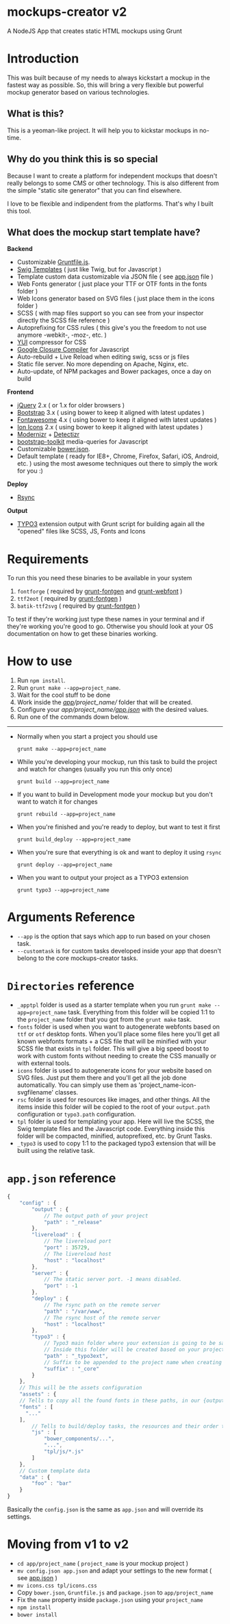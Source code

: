 mockups-creator v2
==================

A NodeJS App that creates static HTML mockups using Grunt

# Introduction

This was built because of my needs to always kickstart a mockup in the fastest way as possible. So, this will bring a very flexible but powerful mockup generator based on various technologies.

## What is this?

This is a yeoman-like project. It will help you to kickstar mockups in no-time.

## Why do you think this is so special

Because I want to create a platform for independent mockups that doesn't really belongs to some CMS or other technology. This is also different from the simple "static site generator" that you can find elsewhere.

I love to be flexible and indipendent from the platforms. That's why I built this tool.

## What does the mockup start template have?

**Backend**

- Customizable [Gruntfile.js](https://github.com/julianxhokaxhiu/mockups-creator/blob/master/_apptpl/Gruntfile.js).
- [Swig Templates](http://paularmstrong.github.io/swig/) ( just like Twig, but for Javascript )
- Template custom data customizable via JSON file ( see [app.json](https://github.com/julianxhokaxhiu/mockups-creator/blob/master/_apptpl/app.json#L18) file )
- Web Fonts generator ( just place your TTF or OTF fonts in the fonts folder )
- Web Icons generator based on SVG files ( just place them in the icons folder )
- SCSS ( with map files support so you can see from your inspector directly the SCSS file reference )
- Autoprefixing for CSS rules ( this give's you the freedom to not use anymore -webkit-, -moz-, etc. )
- [YUI](http://yui.github.io/yuicompressor/) compressor for CSS
- [Google Closure Compiler](https://developers.google.com/closure/compiler/) for Javascript
- Auto-rebuild + Live Reload when editing swig, scss or js files
- Static file server. No more depending on Apache, Nginx, etc.
- Auto-update, of NPM packages and Bower packages, once a day on build

**Frontend**

- [jQuery](https://jquery.com/) 2.x ( or 1.x for older browsers )
- [Bootstrap](http://getbootstrap.com/) 3.x ( using bower to keep it aligned with latest updates )
- [Fontawesome](http://fortawesome.github.io/Font-Awesome/) 4.x ( using bower to keep it aligned with latest updates )
- [Ion Icons](http://ionicons.com/) 2.x ( using bower to keep it aligned with latest updates )
- [Modernizr](http://modernizr.com/) + [Detectizr](https://github.com/barisaydinoglu/Detectizr)
- [bootstrap-toolkit](https://github.com/maciej-gurban/responsive-bootstrap-toolkit) media-queries for Javascript
- Customizable [bower.json](https://github.com/julianxhokaxhiu/mockups-creator/blob/master/_apptpl/bower.json).
- Default template ( ready for IE8+, Chrome, Firefox, Safari, iOS, Android, etc. ) using the most awesome techniques out there to simply the work for you :)

**Deploy**

- [Rsync](http://en.wikipedia.org/wiki/Rsync)

**Output**

- [TYPO3](http://typo3.org/) extension output with Grunt script for building again all the "opened" files like SCSS, JS, Fonts and Icons

# Requirements

To run this you need these binaries to be available in your system

1. `fontforge` ( required by [grunt-fontgen](https://github.com/agentk/grunt-fontgen) and [grunt-webfont](https://github.com/sapegin/grunt-webfont) )
2. `ttf2eot` ( required by [grunt-fontgen](https://github.com/agentk/grunt-fontgen) )
3. `batik-ttf2svg` ( required by [grunt-fontgen](https://github.com/agentk/grunt-fontgen) )

To test if they're working just type these names in your terminal and if they're working you're good to go.
Otherwise you should look at your OS documentation on how to get these binaries working.

# How to use

1. Run `npm install`.
2. Run `grunt make --app=project_name`.
3. Wait for the cool stuff to be done
4. Work inside the _[app](https://github.com/julianxhokaxhiu/mockups-creator/tree/master/app)/project_name/_ folder that will be created.
5. Configure your _app/project_name/[app.json](https://github.com/julianxhokaxhiu/mockups-creator/blob/master/_apptpl/app.json)_ with the desired values.
6. Run one of the commands down below.

---

- Normally when you start a project you should use
  ```
  grunt make --app=project_name
  ```

- While you're developing your mockup, run this task to build the project and watch for changes (usually you run this only once)
  ```
  grunt build --app=project_name
  ```

- If you want to build in Development mode your mockup but you don't want to watch it for changes
  ```
  grunt rebuild --app=project_name
  ```

- When you're finished and you're ready to deploy, but want to test it first
  ```
  grunt build_deploy --app=project_name
  ```

- When you're sure that everything is ok and want to deploy it using `rsync`
  ```
  grunt deploy --app=project_name
  ```

- When you want to output your project as a TYPO3 extension
  ```
  grunt typo3 --app=project_name
  ```

# Arguments Reference

- `--app` is the option that says which app to run based on your chosen task.
- `--customtask` is for custom tasks developed inside your app that doesn't belong to the core mockups-creator tasks.

# `Directories` reference

- `_apptpl` folder is used as a starter template when you run `grunt make --app=project_name` task. Everything from this folder will be copied 1:1 to the `project_name` folder that you got from the `grunt make` task.
- `fonts` folder is used when you want to autogenerate webfonts based on `ttf` or `otf` desktop fonts. When you'll place some files here you'll get all known webfonts formats + a CSS file that will be minified with your SCSS file that exists in `tpl` folder. This will give a big speed boost to work with custom fonts without needing to create the CSS manually or with external tools.
- `icons` folder is used to autogenerate icons for your website based on SVG files. Just put them there and you'll get all the job done automatically. You can simply use them as 'project_name-icon-svgfilename' classes.
- `rsc` folder is used for resources like images, and other things. All the items inside this folder will be copied to the root of your `output.path` configuration or `typo3.path` configuration.
- `tpl` folder is used for templating your app. Here will live the SCSS, the Swig template files and the Javascript code. Everything inside this folder will be compacted, minified, autoprefixed, etc. by Grunt Tasks.
- `_typo3` is used to copy 1:1 to the packaged typo3 extension that will be built using the relative task.

# `app.json` reference
```javascript
{
	"config" : {
		"output" : {
			// The output path of your project
			"path" : "_release"
		},
		"livereload" : {
			// The livereload port
			"port" : 35729,
			// The livereload host
			"host" : "localhost"
		},
		"server" : {
			// The static server port. -1 means disabled.
			"port" : -1
		},
		"deploy" : {
			// The rsync path on the remote server
			"path" : "/var/www",
			// The rsync host of the remote server
			"host" : "localhost"
		},
		"typo3" : {
			// Typo3 main folder where your extension is going to be saved.
			// Inside this folder will be created based on your project_name and suffix property below.
			"path" : "_typo3ext",
			// Suffix to be appended to the project name when creating the folder
			"suffix" : "_core"
		}
	},
	// This will be the assets configuration
	"assets" : {
    // Tells to copy all the found fonts in these paths, in our {output.path}/fonts/ folder
    "fonts" : [
      "..."
    ],
		// Tells to build/deploy tasks, the resources and their order to be compiled to a singular JS file
		"js" : [
			"bower_components/...",
			"...",
			"tpl/js/*.js"
		]
	},
	// Custom template data
	"data" : {
		"foo" : "bar"
	}
}
```
Basically the `config.json` is the same as `app.json` and will override its settings.

# Moving from v1 to v2

- `cd app/project_name` ( `project_name` is your mockup project )
- `mv config.json app.json` and adapt your settings to the new format ( see [app.json](https://github.com/julianxhokaxhiu/mockups-creator/blob/master/_apptpl/app.json) )
- `mv icons.css tpl/icons.css`
- Copy `bower.json`, `Gruntfile.js` and `package.json` to `app/project_name`
- Fix the `name` property inside `package.json` using your `project_name`
- `npm install`
- `bower install`
